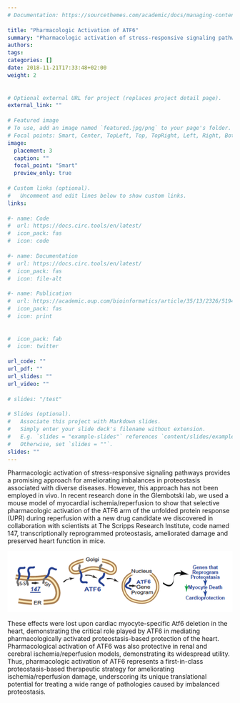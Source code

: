 ```yaml
---
# Documentation: https://sourcethemes.com/academic/docs/managing-content/

title: "Pharmacologic Activation of ATF6"
summary: "Pharmacologic activation of stress-responsive signaling pathways provides a promising approach for ameliorating imbalances in proteostasis associated with diverse diseases. However, this approach has not been employed in vivo. In recent research done in the Glembotski lab, we used a mouse model of myocardial ischemia/reperfusion to show that selective pharmacologic activation of the ATF6 arm of the unfolded protein response (UPR) during reperfusion with a new drug candidate we discovered in collaboration with scientists at The Scripps Research Institute, code named 147, transcriptionally reprogrammed proteostasis, ameliorated damage and preserved heart function in mice."
authors: 
tags: 
categories: []
date: 2018-11-21T17:33:48+02:00
weight: 2


# Optional external URL for project (replaces project detail page).
external_link: ""

# Featured image
# To use, add an image named `featured.jpg/png` to your page's folder.
# Focal points: Smart, Center, TopLeft, Top, TopRight, Left, Right, BottomLeft, Bottom, BottomRight.
image:
  placement: 3
  caption: ""
  focal_point: "Smart"
  preview_only: true

# Custom links (optional).
#   Uncomment and edit lines below to show custom links.
links:

#- name: Code
#  url: https://docs.circ.tools/en/latest/
#  icon_pack: fas
#  icon: code

#- name: Documentation
#  url: https://docs.circ.tools/en/latest/
#  icon_pack: fas
#  icon: file-alt
    
#- name: Publication
#  url: https://academic.oup.com/bioinformatics/article/35/13/2326/5194340
#  icon_pack: fas
#  icon: print 


#  icon_pack: fab
#  icon: twitter

url_code: ""
url_pdf: ""
url_slides: ""
url_video: ""

# slides: "/test"

# Slides (optional).
#   Associate this project with Markdown slides.
#   Simply enter your slide deck's filename without extension.
#   E.g. `slides = "example-slides"` references `content/slides/example-slides.md`.
#   Otherwise, set `slides = ""`.
slides: ""
---
```


Pharmacologic activation of stress-responsive signaling pathways provides a promising approach for ameliorating imbalances in proteostasis associated with diverse diseases. However, this approach has not been employed in vivo. In recent research done in the Glembotski lab, we used a mouse model of myocardial ischemia/reperfusion to show that selective pharmacologic activation of the ATF6 arm of the unfolded protein response (UPR) during reperfusion with a new drug candidate we discovered in collaboration with scientists at The Scripps Research Institute, code named 147, transcriptionally reprogrammed proteostasis, ameliorated damage and preserved heart function in mice.

![](atf6_activation.png)

These effects were lost upon cardiac myocyte-specific Atf6 deletion in the heart, demonstrating the critical role played by ATF6 in mediating pharmacologically activated proteostasis-based protection of the heart. Pharmacological activation of ATF6 was also protective in renal and cerebral ischemia/reperfusion models, demonstrating its widespread utility. Thus, pharmacologic activation of ATF6 represents a first-in-class proteostasis-based therapeutic strategy for ameliorating ischemia/reperfusion damage, underscoring its unique translational potential for treating a wide range of pathologies caused by imbalanced proteostasis.
